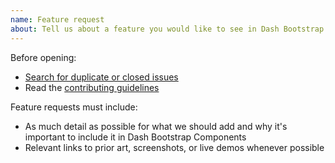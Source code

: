 ```yaml
---
name: Feature request
about: Tell us about a feature you would like to see in Dash Bootstrap Components
---
```


Before opening:

- [Search for duplicate or closed issues](https://github.com/facultyai/dash-bootstrap-components/issues?utf8=%E2%9C%93&q=is%3Aissue)
- Read the [contributing guidelines](https://github.com/facultyai/dash-bootstrap-components/blob/main/.github/CONTRIBUTING.md)

Feature requests must include:

- As much detail as possible for what we should add and why it's important to
include it in Dash Bootstrap Components
- Relevant links to prior art, screenshots, or live demos whenever possible

